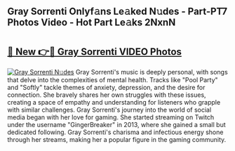 ## Gray Sorrenti Onlyf𝚊ns Le𝚊ked N𝚞des - Part-PT7 Photos Video - Hot Part Le𝚊ks 2NxnN

# <h2><a href="http://ac53880.deff.icu/?id=Gray+Sorrenti">🔗 New 👉🔴 Gray Sorrenti VIDEO Photos</a></h2>

[![Gray Sorrenti N𝚞des](https://i.imgur.com/rIISA9y.gif)](http://ac53880.deff.icu/?id=Gray+Sorrenti)
Gray Sorrenti's music is deeply personal, with songs that delve into the complexities of mental health. Tracks like "Pool Party" and "Softly" tackle themes of anxiety, depression, and the desire for connection. She bravely shares her own struggles with these issues, creating a space of empathy and understanding for listeners who grapple with similar challenges. Gray Sorrenti's journey into the world of social media began with her love for gaming. She started streaming on Twitch under the username "GingerBreaker" in 2013, where she gained a small but dedicated following. Gray Sorrenti's charisma and infectious energy shone through her streams, making her a popular figure in the gaming community.
